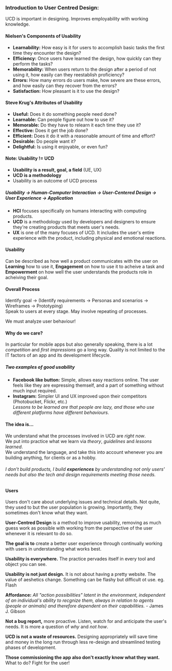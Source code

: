 ### Introduction to User Centred Design:

UCD is important in designing. Improves employability with working knowledge.

#### Nielsen's Components of Usability  
+ **Learnability:** How easy is it for users to accomplish basic tasks the first time they encounter the design?  
+ **Efficiency:** Once users have learned the design, how quickly can they perform the tasks?  
+ **Memorability:** When users return to the design after a period of not using it, how easily can they reestablish proficiency?  
+ **Errors:** How many errors do users make, how severe are these errors, and how easily can they recover from the errors?  
+ **Satisfaction:** How pleasant is it to use the design?

#### Steve Krug's Attributes of Usability  
+ **Useful:** Does it do something people need done?  
+ **Learnable:** Can people figure out how to use it?  
+ **Memorable:** Do they have to relearn it each time they use it?  
+ **Effective:** Does it get the job done?  
+ **Efficient:** Does it do it with a reasonable amount of time and effort?  
+ **Desirable:** Do people want it?  
+ **Delightful:** Is using it enjoyable, or even fun?  

#### Note: Usability != UCD  
+ **Usability  is a result, goal, a field** (UE, UX)  
+ **UCD is a methodology**  
+ Usability is an outcome of UCD process  

##### Usability -> Human-Computer Interaction -> User-Centered Design -> User Experience -> Application  
+ **HCI** focuses specifically on humans interacting with computing products.  
+ **UCD** is a methodology used by developers and designers to ensure they're creating products that meets user's needs.  
+ **UX** is one of the many focuses of UCD. It includes the user's entire experience with the product, including physical and emotional reactions.

#### Usability ####  
Can be described as how well a product communicates with the user on **Learning** how to use it, **Engagement** on how to use it to acheive a task and **Empowerment** on how well the user understands the products role in acheiving their goal.  

#### Overall Process  
Identify goal -> (Identify requirements -> Personas and scenarios -> Wireframes -> Prototyping)  
Speak to users at every stage. May involve repeating of processes.  

We must analyze user behaviour!  

#### Why do we care?  
In particular for mobile apps but also generally speaking, there is a lot *competition* and *first impressions* go a long way. Quality is not limited to the IT factors of an app and its development lifecycle.  

##### Two examples of good usability  
+ **Facebook like button:** Simple, allows easy reactions online. The user feels like they are expressing themself, and a part of something without much input required.  
+ **Instagram:** Simpler UI and UX improved upon their competitors (Photobucket, Flickr, etc.)  
*Lessons to be learned are that people are lazy, and those who use different platforms have different behaviours.*

#### The idea is...  
We understand what the processes involved in UCD are *right now*.  
We put into practice what we learn via *theory*, *guidelines* and *lessons learned*.  
We understand the language, and take this into account whenever you are building anything, for clients or as a hobby.  

###### I don't build products, I build **experiences** by understanding not only users' needs but also the tech and design requirements meeting those needs.  

#### Users  
Users don't care about underlying issues and technical details. Not quite, they used to but the user population is growing. Importantly, they sometimes don't know what they want.  

**User-Centred Design** is a method to improve usability, removing as much guess work as possible with working from the perspective of the user whenever it is relevant to do so.  

**The goal is to** create a better user experience through continually working with users in understanding what works best.  

**Usability is everywhere.** The practice pervades itself in every tool and object you can see.  

**Usability is not just design.**  It is not about having a pretty website. The value of aeshetics change. Something can be flashy but difficult ot use. eg. Flash  

**Affordance:**  *All "action possibilities" latent in the environment, independent of an individual's ability to recgnize them, always in relation to agents (people or animals) and therefore dependent on their capabilities.* - James J. Gibson  

**Not a bug report,** more proactive. Listen, watch for and anticipate the user's needs. It is more a question of *why* and *not how*.

**UCD is not a waste of resources.** Designing appropriately will save time and money in the long run through less re-design and streamlined testing phases of development.

**Those commissioning the app also don't exactly know what they want.** What to do? Fight for the user!  


